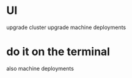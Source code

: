 
# UI

upgrade cluster
upgrade machine deployments

# do it on the terminal

also machine deployments

<!-- TODO -->